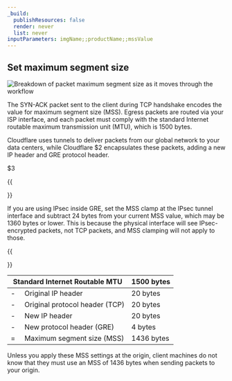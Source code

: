 ```yaml
---
_build:
  publishResources: false
  render: never
  list: never
inputParameters: imgName;;productName;;mssValue
---
```


## Set maximum segment size

![Breakdown of packet maximum segment size as it moves through the workflow]($1)

The SYN-ACK packet sent to the client during TCP handshake encodes the value for maximum segment size (MSS). Egress packets are routed via your ISP interface, and each packet must comply with the standard Internet routable maximum transmission unit (MTU), which is 1500 bytes.

Cloudflare uses tunnels to deliver packets from our global network to your data centers, while Cloudflare $2 encapsulates these packets, adding a new IP header and GRE protocol header.

$3

{{<Aside type="warning" header="Important">}}

If you are using IPsec inside GRE, set the MSS clamp at the IPsec tunnel interface and subtract 24 bytes from your current MSS value, which may be 1360 bytes or lower. This is because the physical interface will see IPsec-encrypted packets, not TCP packets, and MSS clamping will not apply to those.

{{</Aside>}}

| Standard Internet Routable MTU                         | 1500 bytes  |
| ------------------------------------------------------ | ----------- |
| -	&nbsp;&nbsp;&nbsp; Original IP header                | 20 bytes    |
| - &nbsp;&nbsp;&nbsp; Original protocol header (TCP)    | 20 bytes    |
| -	&nbsp;&nbsp;&nbsp; New IP header                     | 20 bytes    |
| -	&nbsp;&nbsp;&nbsp; New protocol header (GRE)         | 4 bytes     |
| =	&nbsp;&nbsp;&nbsp; Maximum segment size (MSS)        | 1436 bytes  |

Unless you apply these MSS settings at the origin, client machines do not know that they must use an MSS of 1436 bytes when sending packets to your origin.